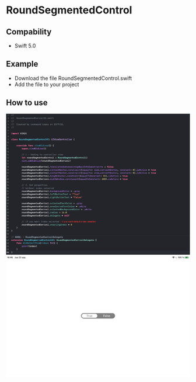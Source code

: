 # RoundSegmentedControl

## Compability
- Swift 5.0

## Example
- Download the file RoundSegmentedControl.swift 
- Add the file to your project

## How to use
![Example, swift code](/assets/example.png)
![Example, swift image](/assets/vc.jpeg)

